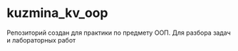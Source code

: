 # kuzmina_kv_oop
Репозиторий создан для практики по предмету ООП. Для разбора задач и лабораторных работ
